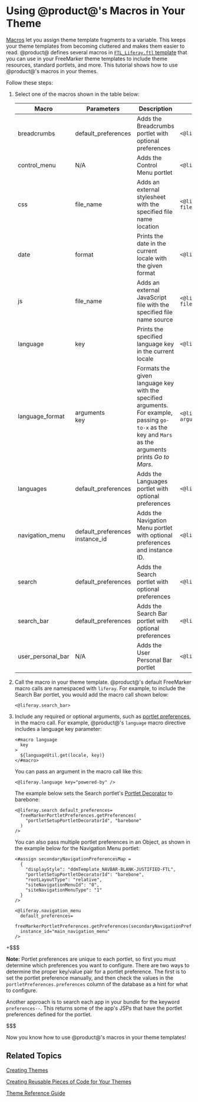 # Using @product@'s Macros in Your Theme [](id=using-liferays-macros-in-your-theme)

[Macros](https://freemarker.apache.org/docs/ref_directive_macro.html) 
let you assign theme template fragments to a variable. This keeps your theme 
templates from becoming cluttered and makes them easier to read. @product@ 
defines several macros in 
[`FTL_Liferay.ftl` template](https://github.com/liferay/liferay-portal/blob/7.1.x/modules/apps/portal-template/portal-template-freemarker/src/main/resources/FTL_liferay.ftl) 
that you can use in your FreeMarker theme templates to include theme resources, 
standard portlets, and more. This tutorial shows how to use @product@'s macros 
in your themes. 

Follow these steps:
    
1.  Select one of the macros shown in the table below:

    | Macro | Parameters | Description | Example |
    | --- | --- | --- | --- |
    | breadcrumbs | default_preferences | Adds the Breadcrumbs portlet with optional preferences | `<@liferay.breadcrumbs />` |
    | control_menu | N/A | Adds the Control Menu portlet | `<@liferay.control_menu />` |
    | css | file_name | Adds an external stylesheet with the specified file name location | `<@liferay.css file_name="${css_folder}/mycss.css"/>` |
    | date | format | Prints the date in the current locale with the given format | `<@liferay.date format="/yyyy/MM/dd/HH/" />` |
    | js | file_name | Adds an external JavaScript file with the specified file name source | `<@liferay.js file_name="${javascript_folder}/myJs.js"/>` |
    | language | key | Prints the specified language key in the current locale | `<@liferay.language key="last-modified" />` |
    | language_format | arguments<br/>key | Formats the given language key with the specified arguments. For example, passing `go-to-x` as the key and `Mars` as the arguments prints *Go to Mars*. | `<@liferay.language_format arguments="${site_name}" key="go-to-x" />` |
    | languages | default_preferences | Adds the Languages portlet with optional preferences | `<@liferay.languages />` |
    | navigation_menu | default_preferences<br/>instance_id | Adds the Navigation Menu portlet with optional preferences and instance ID. | `<@liferay.navigation_menu />` |
    | search | default_preferences | Adds the Search portlet with optional preferences | `<@liferay.search />` |
    | search_bar | default_preferences | Adds the Search Bar portlet with optional preferences | `<@liferay.search_bar />` |
    | user_personal_bar | N/A | Adds the User Personal Bar portlet | `<@liferay.user_personal_bar />` |

2.  Call the macro in your theme template. @product@'s default FreeMarker macro 
    calls are namespaced with `liferay`. For example, to include the Search Bar 
    portlet, you would add the macro call shown below:
    
        <@liferay.search_bar>
        
3.  Include any required or optional arguments, such as 
    [portlet preferences](/develop/tutorials/-/knowledge_base/7-1/embedding-portlets-in-themes-and-layout-templates#setting-default-preferences-for-an-embedded-portlet), 
    in the macro call. For example, @product@'s `language` macro directive 
    includes a language key parameter:

        <#macro language
          key
        >
          ${languageUtil.get(locale, key)}
        </#macro>

    You can pass an argument in the macro call like this:

        <@liferay.language key="powered-by" />

    The example below sets the Search portlet's 
    [Portlet Decorator](/develop/tutorials/-/knowledge_base/7-1/creating-configurable-styles-for-portlet-wrappers) 
    to barebone:

        <@liferay.search default_preferences=
          freeMarkerPortletPreferences.getPreferences(
            "portletSetupPortletDecoratorId", "barebone"
          ) 
        />
        
    You can also pass multiple portlet preferences in an Object, as shown in the 
    example below for the Navigation Menu portlet:

        <#assign secondaryNavigationPreferencesMap = 
          {
            "displayStyle": "ddmTemplate_NAVBAR-BLANK-JUSTIFIED-FTL", 
            "portletSetupPortletDecoratorId": "barebone", 
            "rootLayoutType": "relative", 
            "siteNavigationMenuId": "0", 
            "siteNavigationMenuType": "1"
          } 
        />

        <@liferay.navigation_menu
          default_preferences=
          freeMarkerPortletPreferences.getPreferences(secondaryNavigationPreferencesMap)
          instance_id="main_navigation_menu"
        />

+$$$

**Note:** Portlet preferences are unique to each portlet, so first you must 
determine which preferences you want to configure. There are two ways to 
determine the proper key/value pair for a portlet preference. The first is to 
set the portlet preference manually, and then check the values in the 
`portletPreferences.preferences` column of the database as a hint for what to 
configure. 

Another approach is to search each app in your bundle for the keyword 
`preferences--`. This returns some of the app's JSPs that have the portlet 
preferences defined for the portlet. 

$$$

Now you know how to use @product@'s macros in your theme templates!

## Related Topics [](id=related-topics)

[Creating Themes](/develop/tutorials/-/knowledge_base/7-1/creating-themes)

[Creating Reusable Pieces of Code for Your Themes](/develop/tutorials/-/knowledge_base/7-1/creating-reusable-pieces-of-code-for-your-themes)

[Theme Reference Guide](/develop/reference/-/knowledge_base/7-1/theme-reference-guide)
